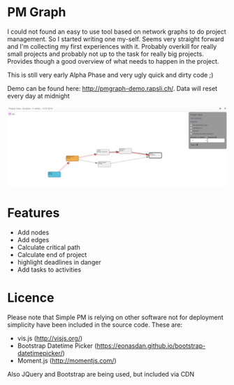 PM Graph
========
I could not found an easy to use tool based on network graphs to do project management. So I started writing one my-self. Seems very straight forward and I'm collecting my first experiences with it. Probably overkill for really small projects and probably not up to the task for really big projects. Provides though a good overview of what needs to happen in the project.

This is still very early Alpha Phase and very ugly quick and dirty code ;) 

Demo can be found here: http://pmgraph-demo.rapsli.ch/. Data will reset every day at midnight

<img alt="Screenshot of PM Graph" src="https://raw.githubusercontent.com/rapsli/pmgraph/gh-pages/images/screenshot.png" />

Features
========

* Add nodes
* Add edges
* Calculate critical path
* Calculate end of project
* highlight deadlines in danger
* Add tasks to activities

Licence
=======
Please note that Simple PM is relying on other software not for deployment simplicity have been included in the source code. These are:

* vis.js (http://visjs.org/)
* Bootstrap Datetime Picker (https://eonasdan.github.io/bootstrap-datetimepicker/)
* Moment.js (http://momentjs.com/)

Also JQuery and Bootstrap are being used, but included via CDN


